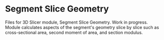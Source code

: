 # Segment Slice Geometry

Files for 3D Slicer module, Segment Slice Geometry. Work in progress. Module calculates aspects of the segment's geometry slice by slice such as cross-sectional area, second moment of area, and section modulus.

